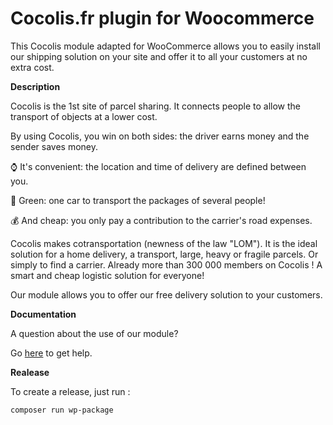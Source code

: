 # Cocolis.fr plugin for Woocommerce

This Cocolis module adapted for WooCommerce allows you to easily install our shipping solution on your site and offer it to all your customers at no extra cost.

**Description**

Cocolis is the 1st site of parcel sharing. It connects people to allow the transport of objects at a lower cost.

By using Cocolis, you win on both sides: the driver earns money and the sender saves money.

⌚ It's convenient: the location and time of delivery are defined between you.

🌳 Green: one car to transport the packages of several people!

💰 And cheap: you only pay a contribution to the carrier's road expenses.

Cocolis makes cotransportation (newness of the law "LOM"). It is the ideal solution for a home delivery, a transport, large, heavy or fragile parcels. Or simply to find a carrier. Already more than 300 000 members on Cocolis ! A smart and cheap logistic solution for everyone!

Our module allows you to offer our free delivery solution to your customers.

**Documentation**

A question about the use of our module?

Go [here](https://doc.cocolis.fr "Documentation de Cocolis") to get help.


**Realease**

To create a release, just run :

`composer run wp-package`
